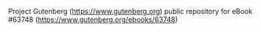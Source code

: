 Project Gutenberg (https://www.gutenberg.org) public repository for eBook #63748 (https://www.gutenberg.org/ebooks/63748)
